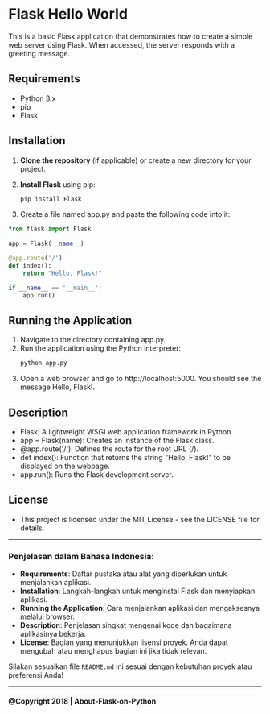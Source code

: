 # Flask Hello World

This is a basic Flask application that demonstrates how to create a simple web server using Flask. When accessed, the server responds with a greeting message.

## Requirements

- Python 3.x
- pip
- Flask

## Installation

1. **Clone the repository** (if applicable) or create a new directory for your project.

2. **Install Flask** using pip:

   ```bash
   pip install Flask

   ```

3. Create a file named app.py and paste the following code into it:

```python
from flask import Flask

app = Flask(__name__)

@app.route('/')
def index():
    return "Hello, Flask!"

if __name__ == '__main__':
    app.run()

```

## Running the Application

1. Navigate to the directory containing app.py.
2. Run the application using the Python interpreter:
   ```bash
   python app.py
   ```
3. Open a web browser and go to http://localhost:5000. You should see the message Hello, Flask!.

## Description

- Flask: A lightweight WSGI web application framework in Python.
- app = Flask(name): Creates an instance of the Flask class.
- @app.route('/'): Defines the route for the root URL (/).
- def index(): Function that returns the string "Hello, Flask!" to be displayed on the webpage.
- app.run(): Runs the Flask development server.

## License

- This project is licensed under the MIT License - see the LICENSE file for details.

<hr/>

### Penjelasan dalam Bahasa Indonesia:

- **Requirements**: Daftar pustaka atau alat yang diperlukan untuk menjalankan aplikasi.
- **Installation**: Langkah-langkah untuk menginstal Flask dan menyiapkan aplikasi.
- **Running the Application**: Cara menjalankan aplikasi dan mengaksesnya melalui browser.
- **Description**: Penjelasan singkat mengenai kode dan bagaimana aplikasinya bekerja.
- **License**: Bagian yang menunjukkan lisensi proyek. Anda dapat mengubah atau menghapus bagian ini jika tidak relevan.

Silakan sesuaikan file `README.md` ini sesuai dengan kebutuhan proyek atau preferensi Anda!

<hr/>

#### @Copyright 2018 | About-Flask-on-Python
